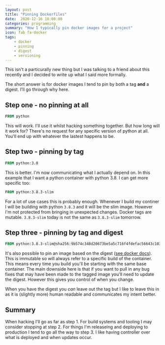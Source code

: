 ```yaml
---
layout: post
title: "Pinning Dockerfiles"
date:  2020-12-16 10:00:00
categories: programming
summary: "How I typically pin docker images for a project"
icon: fab fa-docker
tags:
    - docker
    - pinning
    - digest
    - versioning
---
```


This isn't a particurally new thing but I was talking to a friend about this recently and I decided to write up what I said more formally.

The short answer is for docker images I tend to pin by both a tag **and** a digest. I'll go through why here.

## Step one - no pinning at all
```dockerfile
FROM python
```

This will work. I'll use it whilst hacking something together. But how long will it work for? There's no request for any specific version of python at all. You'll
end up with whatever the lastest happens to be.

## Step two - pinning by tag
```dockerfile
FROM python:3.8
```

This is better. I'm now communicating what I actually depend on. In this example that I want a python container with python 3.8. I can get more specific
too:

```dockerfile
FROM python:3.8.3-slim
```

For a lot of use cases this is probably enough. Whenever I build my continer I will be building with python `3.8.3` and it will be the slim image. 
However I'm not protected from bringing in unexpected changes. Docker tags are mutable. `3.8.3-slim` today is not the same as `3.8.3-slim` tomorrow.

## Step three - pinning by tag and digest
```dockerfile
FROM python:3.8.3-slim@sha256:9b574c348d20673be5a5c716f4fdefac56643c103c0c7005e2160c6a843faab8
```
It's also possible to pin an image based on the digest ([see docker docs](https://docs.docker.com/engine/reference/commandline/pull/#pull-an-image-by-digest-immutable-identifier)). This is immutable so will always refer to a specific build of the container. This means every time you build you'll be starting with the same base container. The main downside here is that if you want to pull in any bug fixes that may have been made to the tagged image you'll need to update the digest. However this gives you control of when you change. 

When you have the digest you *can* leave out the tag but I like to leave this in as  it is (slightly more) human readable and communicates my intent better.


## Summary
When hacking I'll go as far as step 1. For build systems and tooling I may consider stopping at step 2. For things I'm releaseing and deploying to production I tend to go all the way to step 3. I like having controller over what is deployed and when updates occur.
